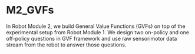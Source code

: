 # M2_GVFs
In Robot Module 2, we build General Value Functions (GVFs) on top of the experimental setup from Robot Module 1. We design two on-policy and one off-policy questions in GVF framework and use raw sensorimotor data stream from the robot to answer those questions.
